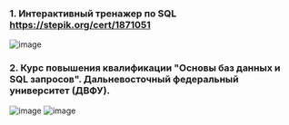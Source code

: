 ### 1. Интерактивный тренажер по SQL https://stepik.org/cert/1871051
![image](https://user-images.githubusercontent.com/110128771/215279762-4ee0ec89-ef08-48b8-9fab-6d957ffc2781.png)
### 2. Курс повышения квалификации "Основы баз данных и SQL запросов". Дальневосточный федеральный университет (ДВФУ).
![image](https://user-images.githubusercontent.com/110128771/215283155-4d1a2a88-5dd0-4193-bd1a-8eab6ccbd3bd.png)
![image](https://user-images.githubusercontent.com/110128771/215281057-e7f1e845-74bd-4cbe-8c85-26d6a2169d8b.png)
